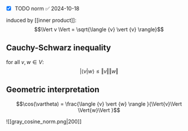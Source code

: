 - [x] TODO norm ✅ 2024-10-18

induced by [[inner product]]: $$\Vert v \Vert = \sqrt{\langle {v} \vert {v} \rangle}$$
## Cauchy-Schwarz inequality

for all $v, w \in V$: $$\vert \langle {v} \vert {w} \rangle \leq \Vert{v}\Vert \Vert{w}\Vert$$

## Geometric interpretation

$$\cos(\vartheta) = \frac{\langle {v} \vert {w} \rangle }{\Vert{v}\Vert \Vert{w}\Vert }$$

![[gray_cosine_norm.png|200]]